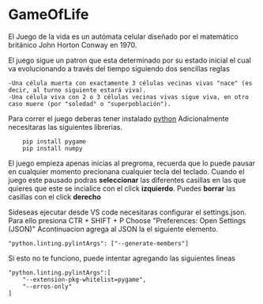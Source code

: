 ﻿# GameOfLife
El Juego de la vida es un autómata celular diseñado por el matemático británico John Horton Conway en 1970.

El juego sigue un patron que esta determinado por su estado inicial el cual va evolucionando a través del tiempo siguiendo dos sencillas reglas

    -Una célula muerta con exactamente 3 células vecinas vivas "nace" (es decir, al turno siguiente estará viva).
    -Una célula viva con 2 o 3 células vecinas vivas sigue viva, en otro caso muere (por "soledad" o "superpoblación").
 
Para correr el juego deberas tener instalado [python](https://www.python.org/)
Adicionalmente necesitaras las siguientes librerias.

```
    pip install pygame
    pip install numpy
```

El juego empieza apenas inicias al pregroma, recuerda que lo puede pausar en cualquier momento precionana cualquier tecla del teclado.
Cuando el juego este pausado podras **seleccionar** las diferentes casillas en las que quieres que este se incialice con el click **izquierdo**.
Puedes **borrar** las casillas con el click **derecho**

Sideseas ejecutar desde VS code necesitaras configurar el settings.json.
Para ello presiona CTR + SHIFT + P
Choose "Preferences: Open Settings (JSON)"
Acontinuacion agrega al JSON la el siguiente elemento.

```
"python.linting.pylintArgs": ["--generate-members"]
```

Si esto no te funciono, puede intentar agregando las siguientes lineas

``` 
"python.linting.pylintArgs":[
    "--extension-pkg-whitelist=pygame",
    "--erros-only"
]
```
